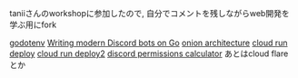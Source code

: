 taniiさんのworkshopに参加したので, 自分でコメントを残しながらweb開発を学ぶ用にfork

[godotenv](https://zenn.dev/a_ichi1/articles/c9f3870350c5e2)
[Writing modern Discord bots on Go](https://medium.com/@lapfed255/writing-modern-discord-bots-on-go-9e107bb7fcaa)
[onion architecture](https://qiita.com/little_hand_s/items/2040fba15d90b93fc124)
[cloud run deploy](https://cloud.google.com/run/docs/deploying?hl=ja)
[cloud run deploy2](https://qiita.com/massie_g/items/5a9ce514eaa7c460b5e3)
[discord permissions calculator](https://discordapi.com/permissions.html)
あとはcloud flareとか